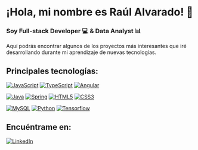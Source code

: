 # ¡Hola, mi nombre es Raúl Alvarado! 👋
### Soy Full-stack Developer 💻 & Data Analyst 📊
<p>Aquí podrás encontrar algunos de los proyectos más interesantes que iré desarrollando durante mi aprendizaje de nuevas tecnologías.</p>

<!-- Iconos de https://simpleicons.org/?q=types -->

## Principales tecnologías:
[![JavaScript](https://img.shields.io/badge/JavaScript-F7DF1E?style=for-the-badge&logo=javascript&logoColor=white&labelColor=101010)]()
[![TypeScript](https://img.shields.io/badge/TypeScript-3178C6?style=for-the-badge&logo=TypeScript&logoColor=white&labelColor=101010)]()
[![Angular](https://img.shields.io/badge/angular-red?style=for-the-badge&logo=angular&logoColor=white&labelColor=101010)]()
<br>

[![Java](https://img.shields.io/badge/Java-007396?style=for-the-badge&logo=openjdk&logoColor=white&labelColor=101010)]()
[![Spring](https://img.shields.io/badge/Spring-6db33f?style=for-the-badge&logo=spring&logoColor=white&labelColor=101010)]()
[![HTML5](https://img.shields.io/badge/html5-E34F26?style=for-the-badge&logo=html5&logoColor=white&labelColor=101010)]()
[![CSS3](https://img.shields.io/badge/CSS3-1572B6?style=for-the-badge&logo=CSS3&logoColor=white&labelColor=101010)]()
<br>

[![MySQL](https://img.shields.io/badge/MySQL-4479A1?style=for-the-badge&logo=mysql&logoColor=white&labelColor=101010)]()
[![Python](https://img.shields.io/badge/Python-yellow?style=for-the-badge&logo=python&logoColor=white&labelColor=101010)]()
[![Tensorflow](https://img.shields.io/badge/Tensorflow-red?style=for-the-badge&logo=Tensorflow&logoColor=white&labelColor=101010)]()
</br>

## Encuéntrame en:

[![LinkedIn](https://img.shields.io/badge/LinkedIn-Raúl_Alvarado-0077B5?style=for-the-badge&logo=linkedin&logoColor=white&labelColor=101010)](https://www.linkedin.com/in/raul-alvarado/)
